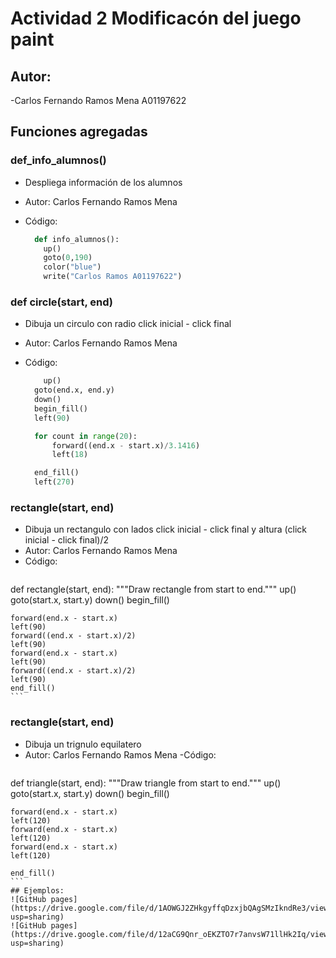 # Actividad 2 Modificacón del juego paint
## Autor:
-Carlos Fernando Ramos Mena A01197622

## Funciones agregadas
### def_info_alumnos()
- Despliega información de los alumnos
- Autor: Carlos Fernando Ramos Mena
- Código:
  
  ```python
    def info_alumnos():
      up()
      goto(0,190)
      color("blue")
      write("Carlos Ramos A01197622")
    ```
### def circle(start, end)
- Dibuja un circulo con radio click inicial - click final
- Autor: Carlos Fernando Ramos Mena
- Código:
  
  ```python
      up()
    goto(end.x, end.y)
    down()
    begin_fill()
    left(90)

    for count in range(20):
        forward((end.x - start.x)/3.1416)
        left(18)

    end_fill()
    left(270)
    ```
### rectangle(start, end)
- Dibuja un rectangulo con lados click inicial - click final y altura (click inicial - click final)/2
- Autor: Carlos Fernando Ramos Mena
- Código:
  ```python
def rectangle(start, end):
    """Draw rectangle from start to end."""
    up()
    goto(start.x, start.y)
    down()
    begin_fill()


    forward(end.x - start.x)
    left(90)
    forward((end.x - start.x)/2)
    left(90)
    forward(end.x - start.x)
    left(90)
    forward((end.x - start.x)/2)
    left(90)
    end_fill()
    ```
### rectangle(start, end)
- Dibuja un trignulo equilatero
- Autor: Carlos Fernando Ramos Mena
-Código:
  ```python
def triangle(start, end):
    """Draw triangle from start to end."""
    up()
    goto(start.x, start.y)
    down()
    begin_fill()


    forward(end.x - start.x)
    left(120)
    forward(end.x - start.x)
    left(120)
    forward(end.x - start.x)
    left(120)

    end_fill()
    ```
    ## Ejemplos:
    ![GitHub pages](https://drive.google.com/file/d/1AOWGJ2ZHkgyffqDzxjbQAgSMzIkndRe3/view?usp=sharing)
    ![GitHub pages](https://drive.google.com/file/d/12aCG9Qnr_oEKZTO7r7anvsW71llHk2Iq/view?usp=sharing)
